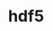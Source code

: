 ---
title: "hdf5"
layout: cache
categories: [package, develop-2023-10-29]
meta: {"versions": ["1.10.7", "1.12.2", "1.14.2", "1.8.23"], "compilers": ["cce@=15.0.1", "gcc@=11.1.0", "gcc@=11.3.0", "gcc@=11.4.0", "gcc@=7.3.1", "gcc@=7.5.0", "gcc@=9.4.0"], "oss": ["amzn2", "rhel8", "ubuntu18.04", "ubuntu20.04", "ubuntu22.04"], "platforms": ["linux"], "targets": ["aarch64", "neoverse_n1", "neoverse_v1", "ppc64le", "x86_64_v3", "zen4"], "stacks": ["aws-isc", "aws-isc-aarch64", "data-vis-sdk", "e4s", "e4s-cray-rhel", "e4s-neoverse_v1", "e4s-oneapi", "e4s-power", "e4s-rocm-external", "ml-linux-x86_64-cpu", "ml-linux-x86_64-cuda", "ml-linux-x86_64-rocm", "radiuss", "radiuss-aws", "radiuss-aws-aarch64", "root", "tutorial"], "num_specs": 40, "num_specs_by_stack": {"radiuss-aws-aarch64": 4, "root": 40, "aws-isc-aarch64": 2, "radiuss-aws": 2, "aws-isc": 1, "e4s-cray-rhel": 3, "radiuss": 3, "e4s-neoverse_v1": 4, "e4s-power": 4, "data-vis-sdk": 2, "e4s": 7, "e4s-rocm-external": 2, "e4s-oneapi": 4, "tutorial": 3, "ml-linux-x86_64-rocm": 1, "ml-linux-x86_64-cpu": 1, "ml-linux-x86_64-cuda": 1}}
spec_details: [{"hash": "cokfjlpsl67jezqui5maaqs7ef55kzi7", "compiler": "gcc@=7.3.1", "versions": ["1.8.23"], "os": "amzn2", "platform": "linux", "target": "aarch64", "variants": ["api=default", "build_system=cmake", "build_type=Release", "~cxx", "~fortran", "generator=make", "~hl", "~ipo", "+mpi", "+shared", "~szip", "~threadsafe", "+tools"], "stacks": ["radiuss-aws-aarch64", "root"], "size": "-", "tarball": "https://binaries.spack.io/releases/develop-2023-10-29/build_cache/linux-amzn2-aarch64/gcc-7.3.1/hdf5-1.8.23/linux-amzn2-aarch64-gcc-7.3.1-hdf5-1.8.23-cokfjlpsl67jezqui5maaqs7ef55kzi7.spack"}, {"hash": "7vsxdbwogz56p4hoebjf4taqhxu4l7h6", "compiler": "gcc@=7.3.1", "versions": ["1.14.2"], "os": "amzn2", "platform": "linux", "target": "aarch64", "variants": ["api=default", "build_system=cmake", "build_type=Release", "~cxx", "~fortran", "generator=make", "~hl", "~ipo", "~java", "~map", "+mpi", "+shared", "~szip", "~threadsafe", "+tools"], "stacks": ["radiuss-aws-aarch64", "root"], "size": "-", "tarball": "https://binaries.spack.io/releases/develop-2023-10-29/build_cache/linux-amzn2-aarch64/gcc-7.3.1/hdf5-1.14.2/linux-amzn2-aarch64-gcc-7.3.1-hdf5-1.14.2-7vsxdbwogz56p4hoebjf4taqhxu4l7h6.spack"}, {"hash": "fp2rghxz7qni2ar5doj3cf5omiw3gxl5", "compiler": "gcc@=7.3.1", "versions": ["1.14.2"], "os": "amzn2", "platform": "linux", "target": "aarch64", "variants": ["api=default", "build_system=cmake", "build_type=Release", "~cxx", "+fortran", "generator=make", "+hl", "~ipo", "~java", "~map", "+mpi", "+shared", "~szip", "~threadsafe", "+tools"], "stacks": ["aws-isc-aarch64", "root"], "size": "-", "tarball": "https://binaries.spack.io/releases/develop-2023-10-29/build_cache/linux-amzn2-aarch64/gcc-7.3.1/hdf5-1.14.2/linux-amzn2-aarch64-gcc-7.3.1-hdf5-1.14.2-fp2rghxz7qni2ar5doj3cf5omiw3gxl5.spack"}, {"hash": "i2dznwk4h5ehfno3rcid446c6m5tfnuv", "compiler": "gcc@=7.3.1", "versions": ["1.8.23"], "os": "amzn2", "platform": "linux", "target": "neoverse_n1", "variants": ["api=default", "build_system=cmake", "build_type=Release", "~cxx", "~fortran", "generator=make", "~hl", "~ipo", "+mpi", "+shared", "~szip", "~threadsafe", "+tools"], "stacks": ["radiuss-aws-aarch64", "root"], "size": "-", "tarball": "https://binaries.spack.io/releases/develop-2023-10-29/build_cache/linux-amzn2-neoverse_n1/gcc-7.3.1/hdf5-1.8.23/linux-amzn2-neoverse_n1-gcc-7.3.1-hdf5-1.8.23-i2dznwk4h5ehfno3rcid446c6m5tfnuv.spack"}, {"hash": "7xeijdq7obiugwtux4yigkgsg3agnjpo", "compiler": "gcc@=7.3.1", "versions": ["1.14.2"], "os": "amzn2", "platform": "linux", "target": "neoverse_n1", "variants": ["api=default", "build_system=cmake", "build_type=Release", "~cxx", "+fortran", "generator=make", "+hl", "~ipo", "~java", "~map", "+mpi", "+shared", "~szip", "~threadsafe", "+tools"], "stacks": ["aws-isc-aarch64", "root"], "size": "-", "tarball": "https://binaries.spack.io/releases/develop-2023-10-29/build_cache/linux-amzn2-neoverse_n1/gcc-7.3.1/hdf5-1.14.2/linux-amzn2-neoverse_n1-gcc-7.3.1-hdf5-1.14.2-7xeijdq7obiugwtux4yigkgsg3agnjpo.spack"}, {"hash": "4qf6o6fdltspkqazxw4dv7sbxzvuxkz5", "compiler": "gcc@=7.3.1", "versions": ["1.14.2"], "os": "amzn2", "platform": "linux", "target": "neoverse_n1", "variants": ["api=default", "build_system=cmake", "build_type=Release", "~cxx", "~fortran", "generator=make", "~hl", "~ipo", "~java", "~map", "+mpi", "+shared", "~szip", "~threadsafe", "+tools"], "stacks": ["radiuss-aws-aarch64", "root"], "size": "-", "tarball": "https://binaries.spack.io/releases/develop-2023-10-29/build_cache/linux-amzn2-neoverse_n1/gcc-7.3.1/hdf5-1.14.2/linux-amzn2-neoverse_n1-gcc-7.3.1-hdf5-1.14.2-4qf6o6fdltspkqazxw4dv7sbxzvuxkz5.spack"}, {"hash": "ahpqvw5n2ig2kku6iocja2z5b47bxpdp", "compiler": "gcc@=7.3.1", "versions": ["1.8.23"], "os": "amzn2", "platform": "linux", "target": "x86_64_v3", "variants": ["api=default", "build_system=cmake", "build_type=Release", "~cxx", "~fortran", "generator=make", "~hl", "~ipo", "+mpi", "+shared", "~szip", "~threadsafe", "+tools"], "stacks": ["radiuss-aws", "root"], "size": "-", "tarball": "https://binaries.spack.io/releases/develop-2023-10-29/build_cache/linux-amzn2-x86_64_v3/gcc-7.3.1/hdf5-1.8.23/linux-amzn2-x86_64_v3-gcc-7.3.1-hdf5-1.8.23-ahpqvw5n2ig2kku6iocja2z5b47bxpdp.spack"}, {"hash": "deqgh4ni33c5w5zcjacbrrgg2jsb4qb3", "compiler": "gcc@=7.3.1", "versions": ["1.14.2"], "os": "amzn2", "platform": "linux", "target": "x86_64_v3", "variants": ["api=default", "build_system=cmake", "build_type=Release", "~cxx", "~fortran", "generator=make", "~hl", "~ipo", "~java", "~map", "+mpi", "+shared", "~szip", "~threadsafe", "+tools"], "stacks": ["radiuss-aws", "root"], "size": "-", "tarball": "https://binaries.spack.io/releases/develop-2023-10-29/build_cache/linux-amzn2-x86_64_v3/gcc-7.3.1/hdf5-1.14.2/linux-amzn2-x86_64_v3-gcc-7.3.1-hdf5-1.14.2-deqgh4ni33c5w5zcjacbrrgg2jsb4qb3.spack"}, {"hash": "vk76z3msszcc6ybqiw7a64r3e2mio2mc", "compiler": "gcc@=7.3.1", "versions": ["1.14.2"], "os": "amzn2", "platform": "linux", "target": "x86_64_v3", "variants": ["api=default", "build_system=cmake", "build_type=Release", "~cxx", "+fortran", "generator=make", "+hl", "~ipo", "~java", "~map", "+mpi", "+shared", "~szip", "~threadsafe", "+tools"], "stacks": ["aws-isc", "root"], "size": "-", "tarball": "https://binaries.spack.io/releases/develop-2023-10-29/build_cache/linux-amzn2-x86_64_v3/gcc-7.3.1/hdf5-1.14.2/linux-amzn2-x86_64_v3-gcc-7.3.1-hdf5-1.14.2-vk76z3msszcc6ybqiw7a64r3e2mio2mc.spack"}, {"hash": "oot5pje46jos37t5rrl3tilmv53wgfk7", "compiler": "cce@=15.0.1", "versions": ["1.14.2"], "os": "rhel8", "platform": "linux", "target": "zen4", "variants": ["api=default", "build_system=cmake", "build_type=Release", "~cxx", "+fortran", "generator=make", "+hl", "~ipo", "~java", "~map", "+mpi", "+shared", "~szip", "~threadsafe", "+tools"], "stacks": ["e4s-cray-rhel", "root"], "size": "-", "tarball": "https://binaries.spack.io/releases/develop-2023-10-29/build_cache/linux-rhel8-zen4/cce-15.0.1/hdf5-1.14.2/linux-rhel8-zen4-cce-15.0.1-hdf5-1.14.2-oot5pje46jos37t5rrl3tilmv53wgfk7.spack"}, {"hash": "zpf3dctepgwr5a6onfklr6t755gz4hcl", "compiler": "cce@=15.0.1", "versions": ["1.8.23"], "os": "rhel8", "platform": "linux", "target": "zen4", "variants": ["api=default", "build_system=cmake", "build_type=Release", "~cxx", "+fortran", "generator=make", "+hl", "~ipo", "+mpi", "+shared", "~szip", "~threadsafe", "+tools"], "stacks": ["e4s-cray-rhel", "root"], "size": "-", "tarball": "https://binaries.spack.io/releases/develop-2023-10-29/build_cache/linux-rhel8-zen4/cce-15.0.1/hdf5-1.8.23/linux-rhel8-zen4-cce-15.0.1-hdf5-1.8.23-zpf3dctepgwr5a6onfklr6t755gz4hcl.spack"}, {"hash": "ntu4duz5rectupoerz3p2n4pok3deb4w", "compiler": "cce@=15.0.1", "versions": ["1.14.2"], "os": "rhel8", "platform": "linux", "target": "zen4", "variants": ["api=default", "build_system=cmake", "build_type=Release", "~cxx", "+fortran", "generator=make", "+hl", "~ipo", "~java", "~map", "+mpi", "+shared", "~szip", "+threadsafe", "+tools"], "stacks": ["e4s-cray-rhel", "root"], "size": "-", "tarball": "https://binaries.spack.io/releases/develop-2023-10-29/build_cache/linux-rhel8-zen4/cce-15.0.1/hdf5-1.14.2/linux-rhel8-zen4-cce-15.0.1-hdf5-1.14.2-ntu4duz5rectupoerz3p2n4pok3deb4w.spack"}, {"hash": "i6hnuvssm7ffs5f2ila55pgu3lu7jaoh", "compiler": "gcc@=7.5.0", "versions": ["1.8.23"], "os": "ubuntu18.04", "platform": "linux", "target": "x86_64_v3", "variants": ["api=default", "build_system=cmake", "build_type=Release", "~cxx", "~fortran", "generator=make", "~hl", "~ipo", "+mpi", "+shared", "~szip", "~threadsafe", "+tools"], "stacks": ["radiuss", "root"], "size": "-", "tarball": "https://binaries.spack.io/releases/develop-2023-10-29/build_cache/linux-ubuntu18.04-x86_64_v3/gcc-7.5.0/hdf5-1.8.23/linux-ubuntu18.04-x86_64_v3-gcc-7.5.0-hdf5-1.8.23-i6hnuvssm7ffs5f2ila55pgu3lu7jaoh.spack"}, {"hash": "arngnteflocjmcylfpzmnnknvexm67s7", "compiler": "gcc@=7.5.0", "versions": ["1.8.23"], "os": "ubuntu18.04", "platform": "linux", "target": "x86_64_v3", "variants": ["api=default", "build_system=cmake", "build_type=Release", "~cxx", "~fortran", "generator=make", "~hl", "~ipo", "+mpi", "+shared", "~szip", "~threadsafe", "+tools"], "stacks": ["radiuss", "root"], "size": "-", "tarball": "https://binaries.spack.io/releases/develop-2023-10-29/build_cache/linux-ubuntu18.04-x86_64_v3/gcc-7.5.0/hdf5-1.8.23/linux-ubuntu18.04-x86_64_v3-gcc-7.5.0-hdf5-1.8.23-arngnteflocjmcylfpzmnnknvexm67s7.spack"}, {"hash": "r7taaosikia6t5a253lvkfq4lun34may", "compiler": "gcc@=7.5.0", "versions": ["1.14.2"], "os": "ubuntu18.04", "platform": "linux", "target": "x86_64_v3", "variants": ["api=default", "build_system=cmake", "build_type=Release", "~cxx", "~fortran", "generator=make", "~hl", "~ipo", "~java", "~map", "+mpi", "+shared", "~szip", "~threadsafe", "+tools"], "stacks": ["radiuss", "root"], "size": "-", "tarball": "https://binaries.spack.io/releases/develop-2023-10-29/build_cache/linux-ubuntu18.04-x86_64_v3/gcc-7.5.0/hdf5-1.14.2/linux-ubuntu18.04-x86_64_v3-gcc-7.5.0-hdf5-1.14.2-r7taaosikia6t5a253lvkfq4lun34may.spack"}, {"hash": "tdxv3w6kqzd4ghpwmv54cjj4msfz2ecn", "compiler": "gcc@=11.4.0", "versions": ["1.14.2"], "os": "ubuntu20.04", "platform": "linux", "target": "neoverse_v1", "variants": ["api=default", "build_system=cmake", "build_type=Release", "~cxx", "+fortran", "generator=make", "+hl", "~ipo", "~java", "~map", "+mpi", "+shared", "~szip", "~threadsafe", "+tools"], "stacks": ["e4s-neoverse_v1", "root"], "size": "-", "tarball": "https://binaries.spack.io/releases/develop-2023-10-29/build_cache/linux-ubuntu20.04-neoverse_v1/gcc-11.4.0/hdf5-1.14.2/linux-ubuntu20.04-neoverse_v1-gcc-11.4.0-hdf5-1.14.2-tdxv3w6kqzd4ghpwmv54cjj4msfz2ecn.spack"}, {"hash": "lzyqmojmaqi3fwrbwi2odldahssyhzhd", "compiler": "gcc@=11.4.0", "versions": ["1.14.2"], "os": "ubuntu20.04", "platform": "linux", "target": "neoverse_v1", "variants": ["api=default", "build_system=cmake", "build_type=Release", "~cxx", "+fortran", "generator=make", "+hl", "~ipo", "~java", "~map", "+mpi", "+shared", "~szip", "+threadsafe", "+tools"], "stacks": ["e4s-neoverse_v1", "root"], "size": "-", "tarball": "https://binaries.spack.io/releases/develop-2023-10-29/build_cache/linux-ubuntu20.04-neoverse_v1/gcc-11.4.0/hdf5-1.14.2/linux-ubuntu20.04-neoverse_v1-gcc-11.4.0-hdf5-1.14.2-lzyqmojmaqi3fwrbwi2odldahssyhzhd.spack"}, {"hash": "ludxkskph7rfu3dmkjgi4jpn5qrdiar6", "compiler": "gcc@=11.4.0", "versions": ["1.8.23"], "os": "ubuntu20.04", "platform": "linux", "target": "neoverse_v1", "variants": ["api=default", "build_system=cmake", "build_type=Release", "~cxx", "+fortran", "generator=make", "+hl", "~ipo", "+mpi", "+shared", "~szip", "~threadsafe", "+tools"], "stacks": ["e4s-neoverse_v1", "root"], "size": "-", "tarball": "https://binaries.spack.io/releases/develop-2023-10-29/build_cache/linux-ubuntu20.04-neoverse_v1/gcc-11.4.0/hdf5-1.8.23/linux-ubuntu20.04-neoverse_v1-gcc-11.4.0-hdf5-1.8.23-ludxkskph7rfu3dmkjgi4jpn5qrdiar6.spack"}, {"hash": "urs6rvyyh4mbntvlogkotedv5jggxpy6", "compiler": "gcc@=11.4.0", "versions": ["1.8.23"], "os": "ubuntu20.04", "platform": "linux", "target": "neoverse_v1", "variants": ["api=default", "build_system=cmake", "build_type=Release", "~cxx", "+fortran", "generator=make", "+hl", "~ipo", "+mpi", "+shared", "~szip", "~threadsafe", "+tools"], "stacks": ["e4s-neoverse_v1", "root"], "size": "-", "tarball": "https://binaries.spack.io/releases/develop-2023-10-29/build_cache/linux-ubuntu20.04-neoverse_v1/gcc-11.4.0/hdf5-1.8.23/linux-ubuntu20.04-neoverse_v1-gcc-11.4.0-hdf5-1.8.23-urs6rvyyh4mbntvlogkotedv5jggxpy6.spack"}, {"hash": "dhj3s5vdf3wy5h5wfvdizz7ud5zfa7hv", "compiler": "gcc@=9.4.0", "versions": ["1.14.2"], "os": "ubuntu20.04", "platform": "linux", "target": "ppc64le", "variants": ["api=default", "build_system=cmake", "build_type=Release", "~cxx", "+fortran", "generator=make", "+hl", "~ipo", "~java", "~map", "+mpi", "+shared", "~szip", "~threadsafe", "+tools"], "stacks": ["root", "e4s-power"], "size": "-", "tarball": "https://binaries.spack.io/releases/develop-2023-10-29/build_cache/linux-ubuntu20.04-ppc64le/gcc-9.4.0/hdf5-1.14.2/linux-ubuntu20.04-ppc64le-gcc-9.4.0-hdf5-1.14.2-dhj3s5vdf3wy5h5wfvdizz7ud5zfa7hv.spack"}, {"hash": "3onjvxoqufyqmtw4begrbctbqcraxk6f", "compiler": "gcc@=9.4.0", "versions": ["1.14.2"], "os": "ubuntu20.04", "platform": "linux", "target": "ppc64le", "variants": ["api=default", "build_system=cmake", "build_type=Release", "~cxx", "+fortran", "generator=make", "+hl", "~ipo", "~java", "~map", "+mpi", "+shared", "~szip", "+threadsafe", "+tools"], "stacks": ["root", "e4s-power"], "size": "-", "tarball": "https://binaries.spack.io/releases/develop-2023-10-29/build_cache/linux-ubuntu20.04-ppc64le/gcc-9.4.0/hdf5-1.14.2/linux-ubuntu20.04-ppc64le-gcc-9.4.0-hdf5-1.14.2-3onjvxoqufyqmtw4begrbctbqcraxk6f.spack"}, {"hash": "i7cf24irqkjl7uuxecbcbzagm777wgdm", "compiler": "gcc@=9.4.0", "versions": ["1.8.23"], "os": "ubuntu20.04", "platform": "linux", "target": "ppc64le", "variants": ["api=default", "build_system=cmake", "build_type=Release", "~cxx", "+fortran", "generator=make", "+hl", "~ipo", "+mpi", "+shared", "~szip", "~threadsafe", "+tools"], "stacks": ["root", "e4s-power"], "size": "-", "tarball": "https://binaries.spack.io/releases/develop-2023-10-29/build_cache/linux-ubuntu20.04-ppc64le/gcc-9.4.0/hdf5-1.8.23/linux-ubuntu20.04-ppc64le-gcc-9.4.0-hdf5-1.8.23-i7cf24irqkjl7uuxecbcbzagm777wgdm.spack"}, {"hash": "zokmbxfwqsumwmrriyubbbvg27o5zjot", "compiler": "gcc@=9.4.0", "versions": ["1.8.23"], "os": "ubuntu20.04", "platform": "linux", "target": "ppc64le", "variants": ["api=default", "build_system=cmake", "build_type=Release", "~cxx", "+fortran", "generator=make", "+hl", "~ipo", "+mpi", "+shared", "~szip", "~threadsafe", "+tools"], "stacks": ["root", "e4s-power"], "size": "-", "tarball": "https://binaries.spack.io/releases/develop-2023-10-29/build_cache/linux-ubuntu20.04-ppc64le/gcc-9.4.0/hdf5-1.8.23/linux-ubuntu20.04-ppc64le-gcc-9.4.0-hdf5-1.8.23-zokmbxfwqsumwmrriyubbbvg27o5zjot.spack"}, {"hash": "62e3swwk4yofvwc4vwykaxwlsdczma3s", "compiler": "gcc@=11.1.0", "versions": ["1.14.2"], "os": "ubuntu20.04", "platform": "linux", "target": "x86_64_v3", "variants": ["api=default", "build_system=cmake", "build_type=Release", "~cxx", "+fortran", "generator=make", "+hl", "~ipo", "~java", "~map", "+mpi", "+shared", "~szip", "+threadsafe", "+tools"], "stacks": ["root", "data-vis-sdk"], "size": "-", "tarball": "https://binaries.spack.io/releases/develop-2023-10-29/build_cache/linux-ubuntu20.04-x86_64_v3/gcc-11.1.0/hdf5-1.14.2/linux-ubuntu20.04-x86_64_v3-gcc-11.1.0-hdf5-1.14.2-62e3swwk4yofvwc4vwykaxwlsdczma3s.spack"}, {"hash": "u6ykmohrlbm3ytt4ji3t7ysjnm5ypoff", "compiler": "gcc@=11.1.0", "versions": ["1.14.2"], "os": "ubuntu20.04", "platform": "linux", "target": "x86_64_v3", "variants": ["api=default", "build_system=cmake", "build_type=Release", "~cxx", "+fortran", "generator=make", "+hl", "~ipo", "~java", "~map", "+mpi", "+shared", "~szip", "+threadsafe", "+tools"], "stacks": ["root", "data-vis-sdk"], "size": "-", "tarball": "https://binaries.spack.io/releases/develop-2023-10-29/build_cache/linux-ubuntu20.04-x86_64_v3/gcc-11.1.0/hdf5-1.14.2/linux-ubuntu20.04-x86_64_v3-gcc-11.1.0-hdf5-1.14.2-u6ykmohrlbm3ytt4ji3t7ysjnm5ypoff.spack"}, {"hash": "o24uoetmewtxokgqwse2pemlkkpfanej", "compiler": "gcc@=11.4.0", "versions": ["1.14.2"], "os": "ubuntu20.04", "platform": "linux", "target": "x86_64_v3", "variants": ["api=default", "build_system=cmake", "build_type=Release", "~cxx", "+fortran", "generator=make", "+hl", "~ipo", "~java", "~map", "+mpi", "+shared", "~szip", "+threadsafe", "+tools"], "stacks": ["root", "e4s"], "size": "-", "tarball": "https://binaries.spack.io/releases/develop-2023-10-29/build_cache/linux-ubuntu20.04-x86_64_v3/gcc-11.4.0/hdf5-1.14.2/linux-ubuntu20.04-x86_64_v3-gcc-11.4.0-hdf5-1.14.2-o24uoetmewtxokgqwse2pemlkkpfanej.spack"}, {"hash": "zwai5pgagpfhtthw3jtcn3tl2dosccms", "compiler": "gcc@=11.4.0", "versions": ["1.14.2"], "os": "ubuntu20.04", "platform": "linux", "target": "x86_64_v3", "variants": ["api=default", "build_system=cmake", "build_type=Release", "~cxx", "+fortran", "generator=make", "+hl", "~ipo", "~java", "~map", "+mpi", "+shared", "~szip", "~threadsafe", "+tools"], "stacks": ["e4s-rocm-external", "root", "e4s"], "size": "-", "tarball": "https://binaries.spack.io/releases/develop-2023-10-29/build_cache/linux-ubuntu20.04-x86_64_v3/gcc-11.4.0/hdf5-1.14.2/linux-ubuntu20.04-x86_64_v3-gcc-11.4.0-hdf5-1.14.2-zwai5pgagpfhtthw3jtcn3tl2dosccms.spack"}, {"hash": "uykhonno263ibjp5mboav73xa6v5hgfw", "compiler": "gcc@=11.4.0", "versions": ["1.12.2"], "os": "ubuntu20.04", "platform": "linux", "target": "x86_64_v3", "variants": ["api=default", "build_system=cmake", "build_type=Release", "~cxx", "+fortran", "generator=make", "+hl", "~ipo", "~java", "+mpi", "+shared", "~szip", "~threadsafe", "+tools"], "stacks": ["root", "e4s"], "size": "-", "tarball": "https://binaries.spack.io/releases/develop-2023-10-29/build_cache/linux-ubuntu20.04-x86_64_v3/gcc-11.4.0/hdf5-1.12.2/linux-ubuntu20.04-x86_64_v3-gcc-11.4.0-hdf5-1.12.2-uykhonno263ibjp5mboav73xa6v5hgfw.spack"}, {"hash": "4r2fdcwwcvdcygi7uaechqsf2epgm5aj", "compiler": "gcc@=11.4.0", "versions": ["1.8.23"], "os": "ubuntu20.04", "platform": "linux", "target": "x86_64_v3", "variants": ["api=default", "build_system=cmake", "build_type=Release", "~cxx", "+fortran", "generator=make", "+hl", "~ipo", "+mpi", "+shared", "~szip", "~threadsafe", "+tools"], "stacks": ["root", "e4s"], "size": "-", "tarball": "https://binaries.spack.io/releases/develop-2023-10-29/build_cache/linux-ubuntu20.04-x86_64_v3/gcc-11.4.0/hdf5-1.8.23/linux-ubuntu20.04-x86_64_v3-gcc-11.4.0-hdf5-1.8.23-4r2fdcwwcvdcygi7uaechqsf2epgm5aj.spack"}, {"hash": "kgjhsg257c6ty7dngrgpaj7fbxp7h5ft", "compiler": "gcc@=11.4.0", "versions": ["1.8.23"], "os": "ubuntu20.04", "platform": "linux", "target": "x86_64_v3", "variants": ["api=default", "build_system=cmake", "build_type=Release", "~cxx", "+fortran", "generator=make", "+hl", "~ipo", "+mpi", "+shared", "~szip", "~threadsafe", "+tools"], "stacks": ["root", "e4s"], "size": "-", "tarball": "https://binaries.spack.io/releases/develop-2023-10-29/build_cache/linux-ubuntu20.04-x86_64_v3/gcc-11.4.0/hdf5-1.8.23/linux-ubuntu20.04-x86_64_v3-gcc-11.4.0-hdf5-1.8.23-kgjhsg257c6ty7dngrgpaj7fbxp7h5ft.spack"}, {"hash": "urrnixuxnwmwxwhlo2qbslnn3ttv7c26", "compiler": "gcc@=11.4.0", "versions": ["1.10.7"], "os": "ubuntu20.04", "platform": "linux", "target": "x86_64_v3", "variants": ["api=default", "build_system=cmake", "build_type=Release", "~cxx", "+fortran", "generator=make", "+hl", "~ipo", "~java", "+mpi", "patches=2a1e311", "+shared", "~szip", "~threadsafe", "+tools"], "stacks": ["root", "e4s"], "size": "-", "tarball": "https://binaries.spack.io/releases/develop-2023-10-29/build_cache/linux-ubuntu20.04-x86_64_v3/gcc-11.4.0/hdf5-1.10.7/linux-ubuntu20.04-x86_64_v3-gcc-11.4.0-hdf5-1.10.7-urrnixuxnwmwxwhlo2qbslnn3ttv7c26.spack"}, {"hash": "n7ocmgljqe62oeydarrzltmkb4i6azdf", "compiler": "gcc@=11.4.0", "versions": ["1.14.2"], "os": "ubuntu20.04", "platform": "linux", "target": "x86_64_v3", "variants": ["api=default", "build_system=cmake", "build_type=Release", "~cxx", "+fortran", "generator=make", "+hl", "~ipo", "~java", "~map", "+mpi", "+shared", "~szip", "~threadsafe", "+tools"], "stacks": ["root", "e4s-oneapi"], "size": "-", "tarball": "https://binaries.spack.io/releases/develop-2023-10-29/build_cache/linux-ubuntu20.04-x86_64_v3/gcc-11.4.0/hdf5-1.14.2/linux-ubuntu20.04-x86_64_v3-gcc-11.4.0-hdf5-1.14.2-n7ocmgljqe62oeydarrzltmkb4i6azdf.spack"}, {"hash": "nbr6tslxffsbk66sxn6qixv2llpmnogj", "compiler": "gcc@=11.4.0", "versions": ["1.14.2"], "os": "ubuntu20.04", "platform": "linux", "target": "x86_64_v3", "variants": ["api=default", "build_system=cmake", "build_type=Release", "~cxx", "+fortran", "generator=make", "+hl", "~ipo", "~java", "~map", "+mpi", "+shared", "~szip", "+threadsafe", "+tools"], "stacks": ["e4s-rocm-external", "root", "e4s"], "size": "-", "tarball": "https://binaries.spack.io/releases/develop-2023-10-29/build_cache/linux-ubuntu20.04-x86_64_v3/gcc-11.4.0/hdf5-1.14.2/linux-ubuntu20.04-x86_64_v3-gcc-11.4.0-hdf5-1.14.2-nbr6tslxffsbk66sxn6qixv2llpmnogj.spack"}, {"hash": "vf7ybumshvyysdrsrzt7jkl4ikxytty4", "compiler": "gcc@=11.4.0", "versions": ["1.14.2"], "os": "ubuntu20.04", "platform": "linux", "target": "x86_64_v3", "variants": ["api=default", "build_system=cmake", "build_type=Release", "~cxx", "+fortran", "generator=make", "+hl", "~ipo", "~java", "~map", "+mpi", "+shared", "~szip", "+threadsafe", "+tools"], "stacks": ["root", "e4s-oneapi"], "size": "-", "tarball": "https://binaries.spack.io/releases/develop-2023-10-29/build_cache/linux-ubuntu20.04-x86_64_v3/gcc-11.4.0/hdf5-1.14.2/linux-ubuntu20.04-x86_64_v3-gcc-11.4.0-hdf5-1.14.2-vf7ybumshvyysdrsrzt7jkl4ikxytty4.spack"}, {"hash": "24zkydwlclhtfvdemyor56trkxwhundj", "compiler": "gcc@=11.4.0", "versions": ["1.14.2"], "os": "ubuntu20.04", "platform": "linux", "target": "x86_64_v3", "variants": ["api=default", "build_system=cmake", "build_type=Release", "~cxx", "+fortran", "generator=make", "+hl", "~ipo", "~java", "~map", "+mpi", "+shared", "~szip", "~threadsafe", "+tools"], "stacks": ["root", "e4s-oneapi"], "size": "-", "tarball": "https://binaries.spack.io/releases/develop-2023-10-29/build_cache/linux-ubuntu20.04-x86_64_v3/gcc-11.4.0/hdf5-1.14.2/linux-ubuntu20.04-x86_64_v3-gcc-11.4.0-hdf5-1.14.2-24zkydwlclhtfvdemyor56trkxwhundj.spack"}, {"hash": "dsdpu2ur3o24ptqoi7ihpckglpqtw37q", "compiler": "gcc@=11.4.0", "versions": ["1.8.23"], "os": "ubuntu20.04", "platform": "linux", "target": "x86_64_v3", "variants": ["api=default", "build_system=cmake", "build_type=Release", "~cxx", "+fortran", "generator=make", "+hl", "~ipo", "+mpi", "+shared", "~szip", "~threadsafe", "+tools"], "stacks": ["root", "e4s-oneapi"], "size": "-", "tarball": "https://binaries.spack.io/releases/develop-2023-10-29/build_cache/linux-ubuntu20.04-x86_64_v3/gcc-11.4.0/hdf5-1.8.23/linux-ubuntu20.04-x86_64_v3-gcc-11.4.0-hdf5-1.8.23-dsdpu2ur3o24ptqoi7ihpckglpqtw37q.spack"}, {"hash": "l63mmo745o56dpd7d375w7jvt37lgiwy", "compiler": "gcc@=11.3.0", "versions": ["1.14.2"], "os": "ubuntu22.04", "platform": "linux", "target": "x86_64_v3", "variants": ["api=default", "build_system=cmake", "build_type=Release", "~cxx", "~fortran", "generator=make", "+hl", "~ipo", "~java", "~map", "+mpi", "+shared", "~szip", "~threadsafe", "+tools"], "stacks": ["tutorial", "root"], "size": "-", "tarball": "https://binaries.spack.io/releases/develop-2023-10-29/build_cache/linux-ubuntu22.04-x86_64_v3/gcc-11.3.0/hdf5-1.14.2/linux-ubuntu22.04-x86_64_v3-gcc-11.3.0-hdf5-1.14.2-l63mmo745o56dpd7d375w7jvt37lgiwy.spack"}, {"hash": "y3akor725tfcgzh2rj7ydyfkoetq7xrn", "compiler": "gcc@=11.3.0", "versions": ["1.14.2"], "os": "ubuntu22.04", "platform": "linux", "target": "x86_64_v3", "variants": ["api=default", "build_system=cmake", "build_type=Release", "~cxx", "~fortran", "generator=make", "~hl", "~ipo", "~java", "~map", "~mpi", "+shared", "~szip", "~threadsafe", "+tools"], "stacks": ["tutorial", "root"], "size": "-", "tarball": "https://binaries.spack.io/releases/develop-2023-10-29/build_cache/linux-ubuntu22.04-x86_64_v3/gcc-11.3.0/hdf5-1.14.2/linux-ubuntu22.04-x86_64_v3-gcc-11.3.0-hdf5-1.14.2-y3akor725tfcgzh2rj7ydyfkoetq7xrn.spack"}, {"hash": "jwmlqrpnk47rqcnxecvuwfgmd55dflta", "compiler": "gcc@=11.3.0", "versions": ["1.14.2"], "os": "ubuntu22.04", "platform": "linux", "target": "x86_64_v3", "variants": ["api=default", "build_system=cmake", "build_type=Release", "~cxx", "~fortran", "generator=make", "+hl", "~ipo", "~java", "~map", "~mpi", "+shared", "~szip", "~threadsafe", "+tools"], "stacks": ["ml-linux-x86_64-rocm", "ml-linux-x86_64-cpu", "ml-linux-x86_64-cuda", "root"], "size": "-", "tarball": "https://binaries.spack.io/releases/develop-2023-10-29/build_cache/linux-ubuntu22.04-x86_64_v3/gcc-11.3.0/hdf5-1.14.2/linux-ubuntu22.04-x86_64_v3-gcc-11.3.0-hdf5-1.14.2-jwmlqrpnk47rqcnxecvuwfgmd55dflta.spack"}, {"hash": "rbkmvexhukkg3ytnh4257fnlwibsaunp", "compiler": "gcc@=11.3.0", "versions": ["1.14.2"], "os": "ubuntu22.04", "platform": "linux", "target": "x86_64_v3", "variants": ["api=default", "build_system=cmake", "build_type=Release", "~cxx", "~fortran", "generator=make", "~hl", "~ipo", "~java", "~map", "+mpi", "+shared", "~szip", "~threadsafe", "+tools"], "stacks": ["tutorial", "root"], "size": "-", "tarball": "https://binaries.spack.io/releases/develop-2023-10-29/build_cache/linux-ubuntu22.04-x86_64_v3/gcc-11.3.0/hdf5-1.14.2/linux-ubuntu22.04-x86_64_v3-gcc-11.3.0-hdf5-1.14.2-rbkmvexhukkg3ytnh4257fnlwibsaunp.spack"}]
---
